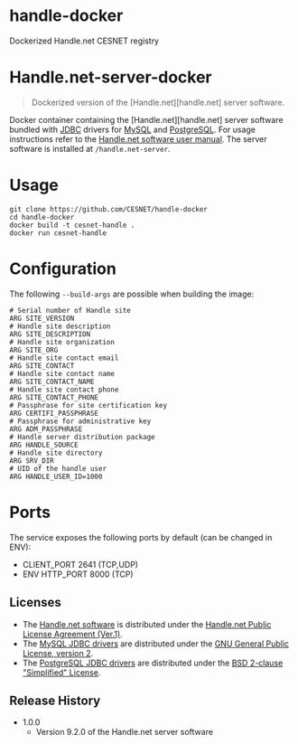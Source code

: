 # handle-docker
Dockerized Handle.net CESNET registry

# Handle.net-server-docker

> Dockerized version of the [Handle.net][handle.net] server software.

Docker container containing the [Handle.net][handle.net] server software bundled
with [JDBC](http://www.oracle.com/technetwork/java/javase/jdbc/index.html)
drivers for [MySQL](https://www.mysql.com/) and
[PostgreSQL](https://www.postgresql.org/). For usage instructions refer to the
[Handle.net software user manual](
https://www.handle.net/tech_manual/HN_Tech_Manual_8.pdf). The server software
is installed at ```/handle.net-server```.

# Usage

```
git clone https://github.com/CESNET/handle-docker
cd handle-docker
docker build -t cesnet-handle .
docker run cesnet-handle
```

# Configuration

The following `--build-args` are possible when building the image:

```
# Serial number of Handle site
ARG SITE_VERSION
# Handle site description
ARG SITE_DESCRIPTION
# Handle site organization
ARG SITE_ORG
# Handle site contact email
ARG SITE_CONTACT
# Handle site contact name
ARG SITE_CONTACT_NAME
# Handle site contact phone
ARG SITE_CONTACT_PHONE
# Passphrase for site certification key
ARG CERTIFI_PASSPHRASE
# Passphrase for administrative key
ARG ADM_PASSPHRASE
# Handle server distribution package
ARG HANDLE_SOURCE
# Handle site directory
ARG SRV_DIR
# UID of the handle user
ARG HANDLE_USER_ID=1000
```

# Ports

The service exposes the following ports by default (can be changed in ENV):

 * CLIENT_PORT 2641 (TCP,UDP)
 * ENV HTTP_PORT 8000 (TCP)

## Licenses

* The [Handle.net software](https://handle.net/download_hnr.html)
is distributed under the
[Handle.net Public License Agreement (Ver.1)](
https://www.handle.net/HNRj/HNR-8-License.pdf).
* The [MySQL JDBC drivers](https://dev.mysql.com/downloads/connector/j/)
are distributed under the
[GNU General Public License, version 2](
https://www.gnu.org/licenses/old-licenses/gpl-2.0.html).
* The [PostgreSQL JDBC drivers](https://jdbc.postgresql.org/)
are distributed under the
[BSD 2-clause "Simplified" License](
https://jdbc.postgresql.org/about/license.html).

## Release History

* 1.0.0
    * Version 9.2.0 of the Handle.net server software

